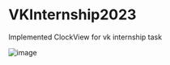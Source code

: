 # VKInternship2023

Implemented ClockView for vk internship task



![image](https://user-images.githubusercontent.com/64707592/222906714-82393285-5ac9-4a93-ad53-32a87faff3fc.png)
